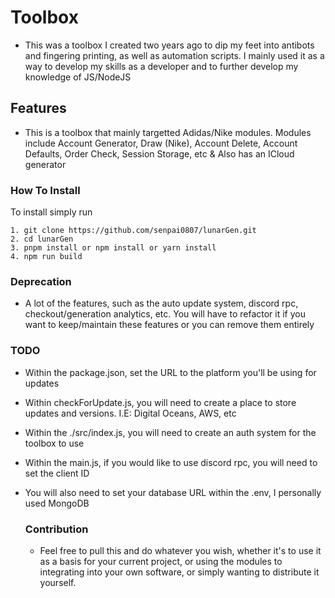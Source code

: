 # Toolbox
- This was a toolbox I created two years ago to dip my feet into antibots and fingering printing, as well as automation scripts. I mainly used it as a way to develop my skills as a developer and to further develop my knowledge of JS/NodeJS

## Features
- This is a toolbox that mainly targetted Adidas/Nike modules. Modules include Account Generator, Draw (Nike), Account Delete, Account Defaults, Order Check, Session Storage, etc & Also has an ICloud generator

### How To Install
To install simply run 
```
1. git clone https://github.com/senpai0807/lunarGen.git
2. cd lunarGen
3. pnpm install or npm install or yarn install
4. npm run build
```

### Deprecation
- A lot of the features, such as the auto update system, discord rpc, checkout/generation analytics, etc. You will have to refactor it if you want to keep/maintain these features or you can remove them entirely

### TODO
- Within the package.json, set the URL to the platform you'll be using for updates
- Within checkForUpdate.js, you will need to create a place to store updates and versions. I.E: Digital Oceans, AWS, etc
- Within the ./src/index.js, you will need to create an auth system for the toolbox to use
- Within the main.js, if you would like to use discord rpc, you will need to set the client ID
- You will also need to set your database URL within the .env, I personally used MongoDB

  ### Contribution
  - Feel free to pull this and do whatever you wish, whether it's to use it as a basis for your current project, or using the modules to integrating into your own software, or simply wanting to distribute it yourself.
